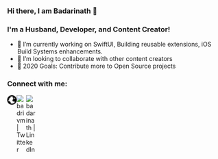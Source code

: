 ### Hi there, I am Badarinath 👋


### I'm a Husband, Developer, and Content Creator!

- 🔭 I’m currently working on SwiftUI, Building reusable extensions, iOS Build Systems enhancements.
- 👯 I’m looking to collaborate with other content creators
- 🥅 2020 Goals: Contribute more to Open Source projects

<!--
**badrinathvm/badrinathvm** is a ✨ _special_ ✨ repository because its `README.md` (this file) appears on your GitHub profile.

Here are some ideas to get you started:

- 🔭 I’m currently working on ...
- 🌱 I’m currently learning ...
- 👯 I’m looking to collaborate on ...
- 🤔 I’m looking for help with ...
- 💬 Ask me about ...
- 📫 How to reach me: ...
- 😄 Pronouns: ...
- ⚡ Fun fact: ...
-->

### Connect with me:

[<img align="left" alt="codeSTACKr.com" width="22px" src="https://raw.githubusercontent.com/iconic/open-iconic/master/svg/globe.svg" />][website]
[<img align="left" alt="badrivm | Twitter" width="22px" src="https://cdn.jsdelivr.net/npm/simple-icons@v3/icons/twitter.svg" />][twitter]
[<img align="left" alt="badarinath | LinkedIn" width="22px" src="https://cdn.jsdelivr.net/npm/simple-icons@v3/icons/linkedin.svg" />][linkedin]

<br />

[twitter]: https://twitter.com/badrivm
[website]: https://medium.com/@badrinathvm
[linkedin]: https://www.linkedin.com/in/badarinath-venkatnarayansetty-abb79146/
